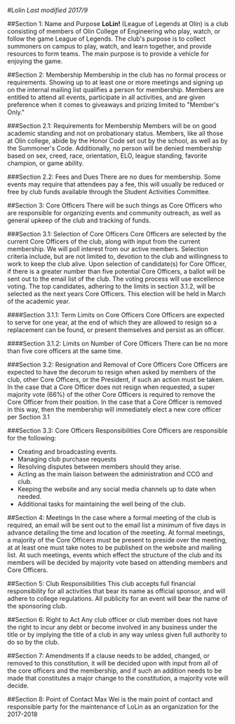 #Lolin
*Last modified 2017/9*

##Section 1: Name and Purpose
__LoLin!__ (League of Legends at Olin) is a club consisting of members of Olin College of Engineering who play, watch, or follow the game League of Legends. The club's purpose is to collect summoners on campus to play, watch, and learn together, and provide resources to form teams. The main purpose is to provide a vehicle for enjoying the game.

##Section 2: Membership
Membership in the club has no formal process or requirements. Showing up to at least one or more meetings and signing up on the internal mailing list qualifies a person for membership. Members are entitled to attend all events, participate in all activities, and are given preference when it comes to giveaways and prizing limited to "Member's Only."

###Section 2.1: Requirements for Membership
Members will be on good academic standing and not on probationary status. Members, like all those at Olin college, abide by the Honor Code set out by the school, as well as by the Summoner's Code. Additionally, no person will be denied membership based on sex, creed, race, orientation, ELO, league standing, favorite champion, or game ability. 

###Section 2.2: Fees and Dues
There are no dues for membership. Some events may require that attendees pay a fee, this will usually be reduced or free by club funds available through the Student Activities Committee.

##Section 3: Core Officers
There will be such things as Core Officers who are responsible for organizing events and community outreach, as well as general upkeep of the club and tracking of funds.

###Section 3.1: Selection of Core Officers
Core Officers are selected by the current Core Officers of the club, along with input from the current membership. We will poll interest from our active members. Selection criteria include, but are not limited to, devotion to the club and willingness to work to keep the club alive. Upon selection of candidate(s) for Core Officer, if there is a greater number than five potential Core Officers, a ballot will be sent out to the email list of the club. The voting process will use excellence voting. The top candidates, adhering to the limits in section 3.1.2, will be selected as the next years Core Officers. This election will be held in March of the academic year.

####Section 3.1.1: Term Limits on Core Officers
Core Officers are expected to serve for one year, at the end of which they are allowed to resign so a replacement can be found, or present themselves and persist as an officer.

####Section 3.1.2: Limits on Number of Core Officers
There can be no more than five core officers at the same time.

###Section 3.2: Resignation and Removal of Core Officers
Core Officers are expected to have the decorum to resign when asked by members of the club, other Core Officers, or the President, if such an action must be taken. In the case that a Core Officer does not resign when requested, a super majority vote (66%) of the other Core Officers is required to remove the Core Officer from their position. In the case that a Core Officer is removed in this way, then the membership will immediately elect a new core officer per Section 3.1

###Section 3.3: Core Officers Responsibilities
Core Officers are responsible for the following:
- Creating and broadcasting events.
- Managing club purchase requests
- Resolving disputes between members should they arise. 
- Acting as the main liaison between the administration and CCO and club.
- Keeping the website and any social media channels up to date when needed.
- Additional tasks for maintaining the well being of the club.

##Section 4: Meetings
In the case where a formal meeting of the club is required, an email will be sent out to the email list a minimum of five days in advance detailing the time and location of the meeting. At formal meetings, a majority of the Core Officers must be present to preside over the meeting, at at least one must take notes to be published on the website and mailing list. At such meetings, events which effect the structure of the club and its members will be decided by majority vote based on attending members and Core Officers.

##Section 5: Club Responsibilities
This club accepts full financial responsibility for all activities that bear its name as official sponsor, and will adhere to college regulations.  All publicity for an event will bear the name of the sponsoring club.

##Section 6: Right to Act
Any club officer or club member does not have the right to incur any debt or become involved in any business under the title or by implying the title of a club in any way unless given full authority to do so by the club.

##Section 7: Amendments
If a clause needs to be added, changed, or removed to this constitution, it will be decided upon with input from all of the core officers and the membership, and if such an addition needs to be made that constitutes a major change to the constitution, a majority vote will decide.

##Section 8: Point of Contact
Max Wei is the main point of contact and responsible party for the maintenance of LoLin as an organization for the 2017-2018
